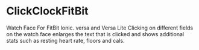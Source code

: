 # ClickClockFitBit
Watch Face For FitBit Ionic. versa and Versa Lite
Clicking on different fields on the watch face enlarges the text that is clicked and shows additional stats such as resting heart rate,
floors and cals.
